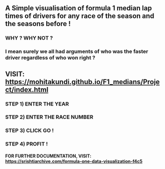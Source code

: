 ## A Simple visualisation of formula 1 median lap times of drivers for any race of the season and the seasons before !

### WHY ? WHY NOT ?

### I mean surely we all had arguments of who was the faster driver regardless of who won right ?

## VISIT: https://mohitakundi.github.io/F1_medians/Project/index.html

### STEP 1) ENTER THE YEAR

### STEP 2) ENTER THE RACE NUMBER

### STEP 3) CLICK GO !

### STEP 4) PROFIT !

#### FOR FURTHER DOCUMENTATION, VISIT: https://srishtiarchive.com/formula-one-data-visualization-f4c5
